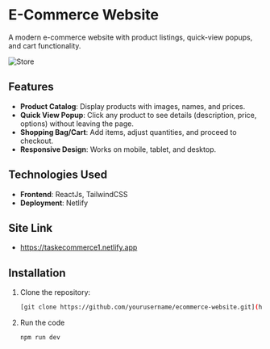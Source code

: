 # E-Commerce Website

A modern e-commerce website with product listings, quick-view popups, and cart functionality.

![Store](https://github.com/Rahulvarma21/TaskEcommerce/blob/e2cb86d0d611c4ff86711adeb9fa62bb2c5a9697/Screenshot%202025-03-25%20at%209.15.35%E2%80%AFPM.png)

## Features

- **Product Catalog**: Display products with images, names, and prices.
- **Quick View Popup**: Click any product to see details (description, price, options) without leaving the page.
- **Shopping Bag/Cart**: Add items, adjust quantities, and proceed to checkout.
- **Responsive Design**: Works on mobile, tablet, and desktop.

## Technologies Used

- **Frontend**: ReactJs, TailwindCSS 
- **Deployment**: Netlify

## Site Link
- https://taskecommerce1.netlify.app

## Installation

1. Clone the repository:
   ```bash
   [git clone https://github.com/yourusername/ecommerce-website.git](https://github.com/Rahulvarma21/TaskEcommerce.git)
2. Run the code
    ```bash
    npm run dev
